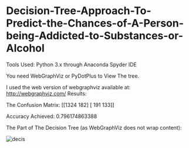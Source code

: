 # Decision-Tree-Approach-To-Predict-the-Chances-of-A-Person-being-Addicted-to-Substances-or-Alcohol

Tools Used:
Python 3.x through Anaconda
Spyder IDE
 
You need WebGraphViz or PyDotPlus to View The tree.

I used the web version of webgraphviz available at:  http://webgraphviz.com/ 
Results:

The Confusion Matrix:
[[1324 182]
 [ 191 133]]
 
 
Accuracy Achieved:
0.796174863388


The Part of The Decision Tree (as WebGraphViz does not wrap content):

![decis](https://user-images.githubusercontent.com/19201530/34082178-9b22c166-e37f-11e7-9a19-8247f104f774.png)


